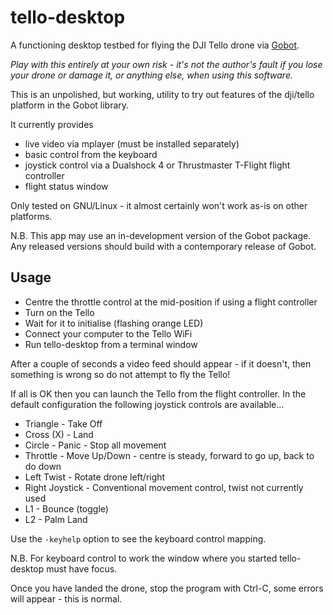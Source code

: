 # tello-desktop
A functioning desktop testbed for flying the DJI Tello drone via [Gobot](https://github.com/hybridgroup/gobot).

_Play with this entirely at your own risk - it's not the author's fault if you lose your drone
or damage it, or anything else, when using this software._

This is an unpolished, but working, utility to try out features of the dji/tello platform in the Gobot library.

It currently provides 
* live video via mplayer (must be installed separately)
* basic control from the keyboard
* joystick control via a Dualshock 4 or Thrustmaster T-Flight flight controller
* flight status window

Only tested on GNU/Linux - it almost certainly won't work as-is on other platforms.

N.B. This app may use an in-development version of the Gobot package.
Any released versions should build with a contemporary release of Gobot.

## Usage
* Centre the throttle control at the mid-position if using a flight controller
* Turn on the Tello
* Wait for it to initialise (flashing orange LED)
* Connect your computer to the Tello WiFi
* Run tello-desktop from a terminal window

After a couple of seconds a video feed should appear - if it doesn't, then something is wrong so do not attempt to fly the Tello!

If all is OK then you can launch the Tello from the flight controller.  In the default configuration the following joystick controls are available...
* Triangle - Take Off
* Cross (X) - Land
* Circle - Panic - Stop all movement
* Throttle - Move Up/Down - centre is steady, forward to go up, back to do down
* Left Twist - Rotate drone left/right
* Right Joystick - Conventional movement control, twist not currently used
* L1 - Bounce (toggle)
* L2 - Palm Land

Use the `-keyhelp` option to see the keyboard control mapping.

N.B. For keyboard control to work the window where you started tello-desktop must have focus.

Once you have landed the drone, stop the program with Ctrl-C, some errors will appear - this is normal.
